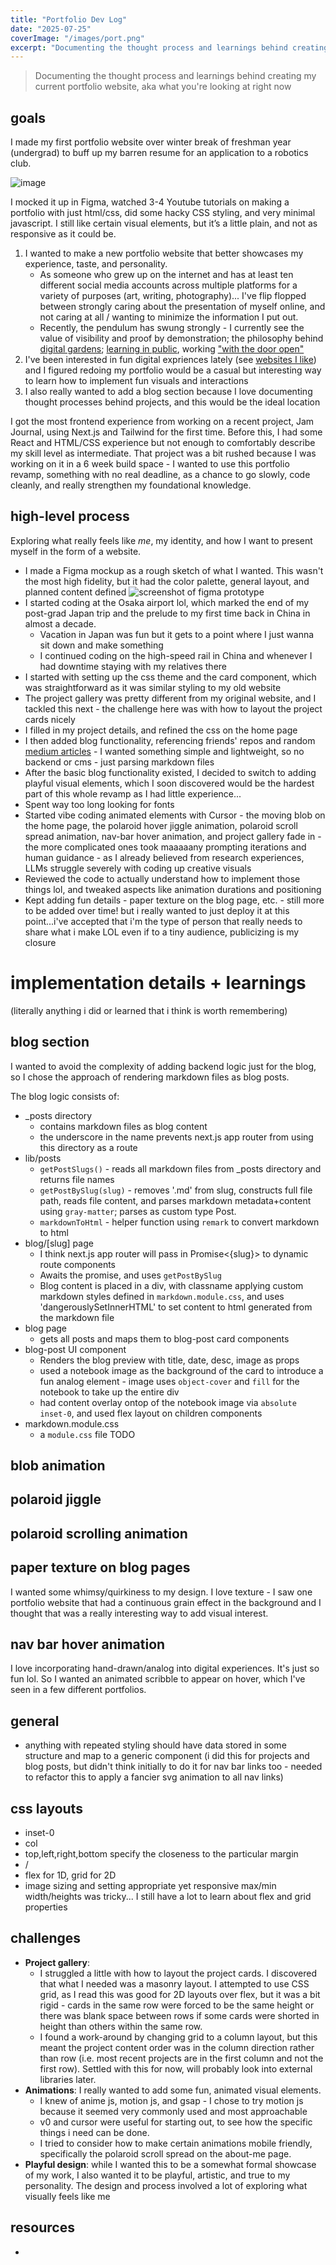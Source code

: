 ```yaml
---
title: "Portfolio Dev Log"
date: "2025-07-25"
coverImage: "/images/port.png"
excerpt: "Documenting the thought process and learnings behind creating my current portfolio website"
---
```


> Documenting the thought process and learnings behind creating my current portfolio website, aka what you're looking at right now

## goals
I made my first portfolio website over winter break of freshman year (undergrad) to buff up my barren resume for an application to a robotics club.

![image](https://jennypng.netlify.app/images/Pasted-image-20250408210613.png)

I mocked it up in Figma, watched 3-4 Youtube tutorials on making a portfolio with just html/css, did some hacky CSS styling, and very minimal javascript. I still like certain visual elements, but it’s a little plain, and not as responsive as it could be.

1. I wanted to make a new portfolio website that better showcases my experience, taste, and personality. 
    - As someone who grew up on the internet and has at least ten different social media accounts across multiple platforms for a variety of purposes (art, writing, photography)... I've flip flopped between strongly caring about the presentation of myself online, and not caring at all / wanting to minimize the information I put out.
    - Recently, the pendulum has swung strongly - I currently see the value of visibility and proof by demonstration; the philosophy behind [digital gardens](https://jennypng.netlify.app/introspection/digital-garden); [learning in public](https://www.swyx.io/learn-in-public), working ["with the door open"](https://news.ycombinator.com/item?id=26587771#:~:text=He%20who%20works%20with%20the,and%20what%20might%20be%20important.) 
2. I've been interested in fun digital expriences lately (see [websites I like](https://jennypng.netlify.app/cs-concepts/websites-i-really-like)) and I figured redoing my portfolio would be a casual but interesting way to learn how to implement fun visuals and interactions
3. I also really wanted to add a blog section because I love documenting thought processes behind projects, and this would be the ideal location


I got the most frontend experience from working on a recent project, Jam Journal, using Next.js and Tailwind for the first time. Before this, I had some React and HTML/CSS experience
but not enough to comfortably describe my skill level as intermediate. That project was a bit rushed because I was working on it in a 
6 week build space - I wanted to use this portfolio revamp, something with no real deadline, as a chance to go slowly, code cleanly, and really strengthen
my foundational knowledge.

## high-level process
Exploring what really feels like *me*, my identity, and how I want to present myself in the form of a website.

- I made a Figma mockup as a rough sketch of what I wanted. This wasn't the most high fidelity, but it had the color palette, general layout, and planned content defined
![screenshot of figma prototype](https://jennypng.netlify.app/images/Pasted-image-20250706074725.png)
- I started coding at the Osaka airport lol, which marked the end of my post-grad Japan trip and the prelude to my first time back in China in almost a decade. 
    - Vacation in Japan was fun but it gets to a point where I just wanna sit down and make something
    - I continued coding on the high-speed rail in China and whenever I had downtime staying with my relatives there
- I started with setting up the css theme and the card component, which was straightforward as it was similar styling to my old website
- The project gallery was pretty different from my original website, and I tackled this next - the challenge here was with how to layout the project cards nicely
- I filled in my project details, and refined the css on the home page
- I then added blog functionality, referencing friends' repos and random [medium articles](https://medium.com/the-tech-pulse/just-files-build-a-blog-with-next-js-and-react-markdown-305935c86aca) - I wanted something simple and lightweight, so no backend or cms - just parsing markdown files
- After the basic blog functionality existed, I decided to switch to adding playful visual elements, which I soon discovered would be the hardest part of this whole revamp as I had little experience...
- Spent way too long looking for fonts 
- Started vibe coding animated elements with Cursor - the moving blob on the home page, the polaroid hover jiggle animation, polaroid scroll spread animation, nav-bar hover animation, and project gallery fade in - the more complicated ones took maaaaany prompting iterations and human guidance - as I already believed from research experiences, LLMs struggle severely with coding up creative visuals
- Reviewed the code to actually understand how to implement those things lol, and tweaked aspects like animation durations and positioning
- Kept adding fun details - paper texture on the blog page, etc. - still more to be added over time! but i really wanted to just deploy it at this point...i've accepted that i'm the type of person that really needs to share what i make LOL even if to a tiny audience, publicizing is my closure

# implementation details + learnings
(literally anything i did or learned that i think is worth remembering)

## blog section
I wanted to avoid the complexity of adding backend logic just for the blog, so I chose the approach of rendering markdown files as blog posts.

The blog logic consists of:
- _posts directory
    - contains markdown files as blog content
    - the underscore in the name prevents next.js app router from using this directory as a route 
- lib/posts
    - `getPostSlugs()` - reads all markdown files from _posts directory and returns file names
    - `getPostBySlug(slug)` - removes '.md' from slug, constructs full file path, reads file content, and parses markdown metadata+content using `gray-matter`; parses as custom type Post.
    - `markdownToHtml` - helper function using `remark` to convert markdown to html
- blog/[slug] page 
    - I think next.js app router will pass in Promise<{slug}> to dynamic route components
    - Awaits the promise, and uses `getPostBySlug`
    - Blog content is placed in a div, with classname applying custom markdown styles defined in `markdown.module.css`, and uses 'dangerouslySetInnerHTML' to set content to html generated from the markdown file
- blog page
    - gets all posts and maps them to blog-post card components
- blog-post UI component
    - Renders the blog preview with title, date, desc, image as props
    - used a notebook image as the background of the card to introduce a fun analog element - image uses `object-cover` and `fill` for the notebook to take up the entire div
    - had content overlay ontop of the notebook image via `absolute inset-0`, and used flex layout on children components
- markdown.module.css
    - a `module.css` file TODO

## blob animation

## polaroid jiggle

## polaroid scrolling animation

## paper texture on blog pages
I wanted some whimsy/quirkiness to my design. I love texture - I saw one portfolio website that had a continuous grain effect
in the background and I thought that was a really interesting way to add visual interest.

## nav bar hover animation
I love incorporating hand-drawn/analog into digital experiences. It's just so fun lol. So I wanted an animated scribble to
appear on hover, which I've seen in a few different portfolios.

## general
- anything with repeated styling should have data stored in some structure and map to a generic component (i did this for projects and blog posts, but didn't think initially to do it for nav bar links too - needed to refactor this to apply a fancier svg animation to all nav links)

## css layouts
- inset-0
- col
- top,left,right,bottom specify the closeness to the particular margin
- /
- flex for 1D, grid for 2D
- image sizing and setting appropriate yet responsive max/min width/heights was tricky... I still have a lot to learn about flex and grid properties 

## challenges
- **Project gallery**: 
    - I struggled a little with how to layout the project cards. I discovered that what I needed was a masonry layout. I attempted to use CSS grid,
as I read this was good for 2D layouts over flex, but it was a bit rigid - cards in the same row were forced to be the same height or there was blank space between rows if some cards were shorted in height than others within the same row. 
    - I found a work-around by changing grid to a column layout, but this meant the project content order was in the column direction rather than row (i.e. most recent projects are in the first column and not the first row). Settled with this for now, will probably look into external libraries later.
- **Animations**: I really wanted to add some fun, animated visual elements. 
    - I knew of anime js, motion js, and gsap - I chose to try motion js because it seemed very commonly used and most approachable
    - v0 and cursor were useful for starting out, to see how the specific things i need can be done. 
    - I tried to consider how to make certain animations mobile friendly, specifically the polaroid scroll spread on the about-me page. 
- **Playful design**: while I wanted this to be a somewhat formal showcase of my work, I also wanted it to be playful, artistic, and true to my personality. The design and process involved a lot of exploring what visually feels like me 

## resources
- 